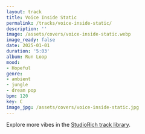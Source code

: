 ```yaml
---
layout: track
title: Voice Inside Static
permalink: /tracks/voice-inside-static/
description: ''
image: /assets/covers/voice-inside-static.webp
image_ready: false
date: 2025-01-01
duration: '5:03'
album: Run Loop
mood:
- Hopeful
genre:
- ambient
- jungle
- dream pop
bpm: 120
key: C
image_jpg: /assets/covers/voice-inside-static.jpg
---
```


Explore more vibes in the [StudioRich track library](/tracks/).
